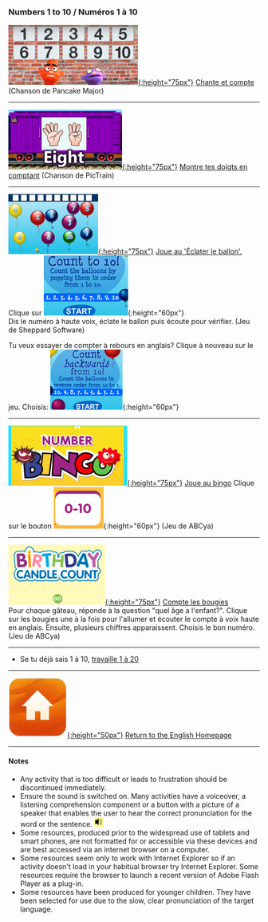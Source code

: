 <head>
<!-- Global site tag (gtag.js) - Google Analytics -->
<script async src="https://www.googletagmanager.com/gtag/js?id=UA-160613202-1"></script>
<script>
  window.dataLayer = window.dataLayer || [];
  function gtag(){dataLayer.push(arguments);}
  gtag('js', new Date());
  gtag('config', 'UA-160613202-1');
</script>
</head>

### Numbers 1 to 10  / Numéros 1 à 10

[![pmno](/images/pmno.PNG){:height="75px"}](https://www.youtube.com/watch?v=diMJIlv-4N0) [Chante et compte](https://www.youtube.com/watch?v=diMJIlv-4N0) (Chanson de Pancake Major) 

***  

[![pt10](/images/pt10.PNG){:height="75px"}](https://www.youtube.com/watch?v=KZPBpDdePO0) [Montre tes doigts en comptant](https://www.youtube.com/watch?v=KZPBpDdePO0) (Chanson de PicTrain)  

***  

[![bapo5](/images/bapo5.PNG){:height="75px"}](http://www.sheppardsoftware.com/mathgames/earlymath/BalloonCount10.htm) [Joue au 'Éclater le ballon'.](http://www.sheppardsoftware.com/mathgames/earlymath/BalloonCount10.htm) Clique sur ![bapo6](/images/bapo6.PNG){:height="60px"}  
Dis le numéro à haute voix, éclate le ballon puis écoute pour vérifier. (Jeu de Sheppard Software)  

Tu veux essayer de compter à rebours en anglais? Clique à nouveau sur le jeu. Choisis: ![bapo7](/images/bapo7.PNG){:height="60px"}  

***  

[![nobi1](/images/nobi1.PNG){:height="75px"}](http://www.abcya.com/number_bingo.htm) [Joue au bingo]( http://www.abcya.com/number_bingo.htm) Clique sur le bouton ![nobi3](/images/nobi3.PNG){:height="60px"} (Jeu de ABCya)   

***  

[![nocc1](/images/nocc1.PNG){:height="75px"}](http://www.abcya.com/kindergarten_counting.htm ) [Compte les bougies](http://www.abcya.com/kindergarten_counting.htm)    
Pour chaque gâteau, réponde à la question "quel âge a l'enfant?". Clique sur les bougies une à la fois pour l'allumer et écouter le compte à voix haute en anglais. Ensuite, plusieurs chiffres apparaissent. Choisis le bon numéro. (Jeu de ABCya)

<!--[![nocc2](/images/nocc2.PNG)](http://www.abcya.com/kindergarten_counting.htm)  
 [![ssno1](/images/ssno1.PNG)](http://www.sheppardsoftware.com/preschool/ngames/numbers.htm) [Count the toys](http://www.sheppardsoftware.com/preschool/ngames/numbers.htm) / [Conta os brinquedos](http://www.sheppardsoftware.com/preschool/ngames/numbers.htm)  
   1ª parte: Para cada número, ouve e.g. ‘one duck’ (um pato), clica na seta vermelho e responde à pergunta e.g. ‘Which picture has 1 duck?’ (Qual das imagens tem 1 pato?) por clicar na imagem certa.  
   2ª parte: Em cada ecrã, conta os brinquedos em voz alta em inglês, escolha o número certo e ouvirás o número em voz alta para verificar a tua contagem.  
   Nota: Podes desligar a música de fundo clicando no símbolo [![ssno4](/images/ssno4.PNG)]-->  

***  

* Se tu déjà sais 1 à 10, [travaille 1 à 20](https://1blockatatime.github.io/English/Number_II)  
   
***
[![home](/images/home.png){:height="50px"}](https://1blockatatime.github.io/English) [Return to the English Homepage](https://1blockatatime.github.io/English)

***

#### Notes
* Any activity that is too difficult or leads to frustration should be discontinued immediately.
* Ensure the sound is switched on. Many activities have a voiceover, a listening comprehension component or a button with a picture of a speaker that enables the user to hear the correct pronunciation for the word or the sentence. ![spkr2](/images/spkr2.PNG)
* Some resources, produced prior to the widespread use of tablets and smart phones, are not formatted for or accessible via these devices and are best accessed via an internet browser on a computer.
* Some resources seem only to work with Internet Explorer so if an activity doesn't load in your habitual browser try Internet Explorer. Some resources require the browser to launch a recent version of Adobe Flash Player as a plug-in.
* Some resources have been produced for younger children. They have been selected for use due to the slow, clear pronunciation of the target language.
